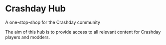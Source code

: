 # Crashday Hub
A one-stop-shop for the Crashday community

The aim of this hub is to provide access to all relevant content for Crashday players and modders.
